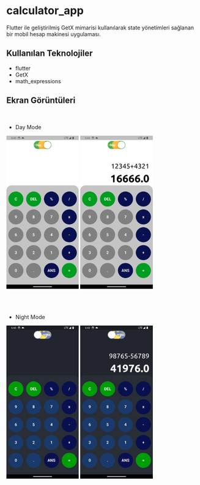 # calculator_app

Flutter ile geliştirilmiş GetX mimarisi kullanılarak state yönetimleri sağlanan bir mobil hesap makinesi uygulaması.

## Kullanılan Teknolojiler

- flutter
- GetX
- math_expressions

## Ekran Görüntüleri
</br>

- Day Mode
<div class="row">
<img src="assets/light1.png" height="400">
<img src="assets/light2.png" height="400">
</div>

</br></br>

- Night Mode
<div class=row">
<img src="assets/dark1.png" height="400">
<img src="assets/dark2.png" height="400">
</div>

